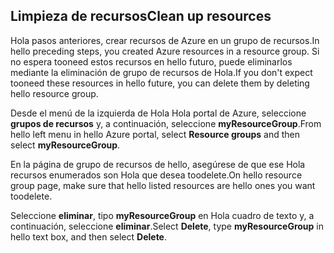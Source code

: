 ## <a name="clean-up-resources"></a><span data-ttu-id="52bcf-101">Limpieza de recursos</span><span class="sxs-lookup"><span data-stu-id="52bcf-101">Clean up resources</span></span>

<span data-ttu-id="52bcf-102">Hola pasos anteriores, crear recursos de Azure en un grupo de recursos.</span><span class="sxs-lookup"><span data-stu-id="52bcf-102">In hello preceding steps, you created Azure resources in a resource group.</span></span> <span data-ttu-id="52bcf-103">Si no espera tooneed estos recursos en hello futuro, puede eliminarlos mediante la eliminación de grupo de recursos de Hola.</span><span class="sxs-lookup"><span data-stu-id="52bcf-103">If you don't expect tooneed these resources in hello future, you can delete them by deleting hello resource group.</span></span>
 
<span data-ttu-id="52bcf-104">Desde el menú de la izquierda de Hola Hola portal de Azure, seleccione **grupos de recursos** y, a continuación, seleccione **myResourceGroup**.</span><span class="sxs-lookup"><span data-stu-id="52bcf-104">From hello left menu in hello Azure portal, select **Resource groups** and then select **myResourceGroup**.</span></span>

<span data-ttu-id="52bcf-105">En la página de grupo de recursos de hello, asegúrese de que ese Hola recursos enumerados son Hola que desea toodelete.</span><span class="sxs-lookup"><span data-stu-id="52bcf-105">On hello resource group page, make sure that hello listed resources are hello ones you want toodelete.</span></span>

<span data-ttu-id="52bcf-106">Seleccione **eliminar**, tipo **myResourceGroup** en Hola cuadro de texto y, a continuación, seleccione **eliminar**.</span><span class="sxs-lookup"><span data-stu-id="52bcf-106">Select **Delete**, type **myResourceGroup** in hello text box, and then select **Delete**.</span></span>
